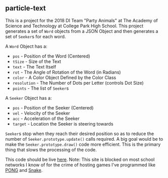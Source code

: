 ## particle-text

This is a project for the 2018 DI Team "Party Animals" at The Academy of Science and Technology at College Park High School. This project generates a set of `Word` objects from a JSON Object and then generates a set of `Seeker`s for each word.

A `Word` Object has a:
- `pos` - Position of the Word (Centered)
- `tSize` - Size of the Text
- `text` - The Text Itself
- `rot` - The  Angle of Rotation of the Word (in Radians)
- `color` - A Color Object Defined by the Color Class
- `resolution` - The Number of Dots per Letter (controls Dot Size)
- `points` - The list of `Seeker`s

A `Seeker` Object has a:
- `pos` - Position of the Seeker (Centered)
- `vel` - Velocity of the Seeker
- `acc` - Acceleration of the Seeker
- `target` - Location the Seeker is steering towards

`Seeker`s stop when they reach their desired position so as to reduce the number of `Seeker.prototype.update()` calls required. A big goal would be to make the `Seeker.prototype.draw()` code more efficient. This is the primary thing that slows the processing of the code.

This code should be live [here](http://dantebarbieri.com/party_animals/). Note: This site is blocked on most school networks I know of for the crime of hosting games I've programmed like [PONG](http://dantebarbieri.com/pong/) and [Snake](http://dantebarbieri.com/snakegame/).
